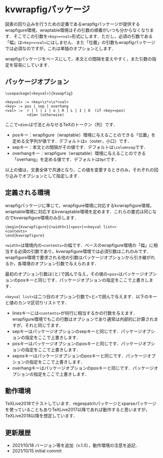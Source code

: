 # kvwrapfigパッケージ

図表の回り込みを行うための定番であるwrapfigパッケージが提供するwrapfigure環境，wraptable環境はその引数の順番がいつも分からなくなります．そこでこの引数を`<key>=<val>`形式にします．ただし，必須の引数である「幅」は`<key>=<val>`にはしません．また「位置」の引数もwrapfigパッケージでは必須なのですが，これは単独のオプションとします．

wrapfigパッケージをベースにして，本文との間隔を変えやすく，また引数の指定を容易にしています．

## パッケージオプション

````
\usepackage[<keyval>]{kvwapfig}

<keyval> := <key>\s*=\s*<val>
<key> := pos | sep | overhang
<val> :=  r | l | i | o | R | L | I | O  (if <key>=pos)
          <dim> (otherwise)
````
ここで`<dim>`は寸法とみなせるTeXのトークン（列）です．

- posキー：wrapfigure（wraptable）環境に与えることのできる「位置」を定める文字列が値です．デフォルトは`o`（outer，小口）です．
- sepキー：本文との間隔がその値です．デフォルトは`\columnsep`です．
- overhangキー：wrapfigure（wraptable）環境に与えることのできる「overhang」を定める値です．デフォルトは`0pt`です．

以上の値は，文書全体で共通となり，この値を変更するときのみ，それぞれの回り込みでオプションとして指定します．


## 定義される環境

wrapfigパッケージに準じて，wrapfigure環境に対応するkvwrapfigure環境，wraptable環境に対応するkvwraptable環境を定めます．これらの書式は同じなのでkvwrapfigure環境のみ示します．

````
\begin{kvwrapfigure}{<width>}[<pos>]<<keyval list>>
<contents>
\end{kvwrapfigure}
````
`<width>`は環境内の`<contents>`の幅です．ベースのwrapfigure環境の「幅」に相当する必須の引数であり，kvwrapfigure環境では必須引数はこれのみです．wrapfigure環境で要求される他の引数はパッケージオプションから引き継がれるか，各環境のオプション引数で与えられます．

最初のオプション引数は`[`と`]`で囲んで与え，その値の`<pos>`はパッケージオプションのposキーと同じです．パッケージオプションの指定をここで上書きします．


`<keyval list>`は二つ目のオプション引数で`<`と`>`で囲んで与えます．以下のキーと値のカンマ区切りリストです．

- linesキーには`<contents>`が何行に相当するかの行数を与えます．wrapfigure環境でもこの行数はオプションであり通常は内部的に計算されますが，それと同じでます．
- sepキーはパッケージオプションのsepキーと同じです．パッケージオプションの指定をここで上書きします．
- posキーはパッケージオプションのposキーと同じです．パッケージオプションの指定をここで上書きします．
- seposキーはパッケージオプションのposキーと同じです．パッケージオプションの指定をここで上書きします．
- overhangキーはパッケージオプションのposキーと同じです．パッケージオプションの指定をここで上書きします．

## 動作環境

TeXLive2018でテストしています．regexpatchパッケージとxparseパッケージを使っていることもありTeXLive2017以降であれば動作すると思いますが，TeXLive2018以降を想定しています．


## 更新履歴

- 2021/10/18 バージョン等を追加（v.1.0），動作環境の注意を追記．
- 2021/10/15 initial commit



